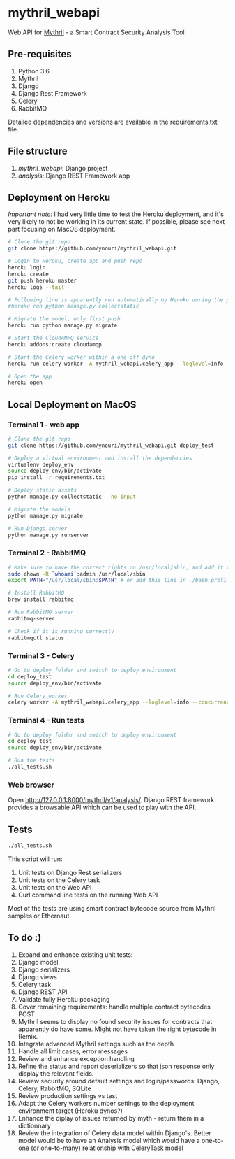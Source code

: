 # mythril_webapi
Web API for [Mythril](https://github.com/ConsenSys/mythril/) - a Smart Contract Security Analysis Tool.

## Pre-requisites
1. Python 3.6
1. Mythril
1. Django
1. Django Rest Framework
1. Celery
1. RabbitMQ

Detailed dependencies and versions are available in the requirements.txt file.

## File structure
1. *mythril_webapi*: Django project
1. *analysis*: Django REST Framework app

## Deployment on Heroku

*Important note:* I had very little time to test the Heroku deployment, and it's very likely to not be working in its current state. If possible, please see next part focusing on MacOS deployment.

```bash
# Clone the git repo
git clone https://github.com/ynouri/mythril_webapi.git

# Login to Heroku, create app and push repo
heroku login
heroku create
git push heroku master
heroku logs --tail

# Following line is apparently run automatically by Heroku during the push. Not needed
#heroku run python manage.py collectstatic

# Migrate the model, only first push
heroku run python manage.py migrate

# Start the CloudAMPQ service
heroku addons:create cloudamqp

# Start the Celery worker within a one-off dyno
heroku run celery worker -A mythril_webapi.celery_app --loglevel=info --concurrency=1

# Open the app
heroku open

```

## Local Deployment on MacOS


### Terminal 1 - web app
```bash
# Clone the git repo
git clone https://github.com/ynouri/mythril_webapi.git deploy_test

# Deploy a virtual environment and install the dependencies
virtualenv deploy_env
source deploy_env/bin/activate
pip install -r requirements.txt

# Deploy static assets
python manage.py collectstatic --no-input

# Migrate the models
python manage.py migrate

# Run Django server
python manage.py runserver

```

### Terminal 2 - RabbitMQ
```bash
# Make sure to have the correct rights on /usr/local/sbin, and add it to $PATH
sudo chown -R `whoami`:admin /usr/local/sbin
export PATH="/usr/local/sbin:$PATH" # or add this line in ./bash_profile and restart a shell

# Install RabbitMQ
brew install rabbitmq

# Run RabbitMQ server
rabbitmq-server

# Check if it is running correctly
rabbitmqctl status
```

### Terminal 3 - Celery
```bash
# Go to deploy folder and switch to deploy environment
cd deploy_test
source deploy_env/bin/activate

# Run Celery worker
celery worker -A mythril_webapi.celery_app --loglevel=info --concurrency=1
```

### Terminal 4 - Run tests
```bash
# Go to deploy folder and switch to deploy environment
cd deploy_test
source deploy_env/bin/activate

# Run the tests
./all_tests.sh
```

### Web browser
Open http://127.0.0.1:8000/mythril/v1/analysis/. Django REST framework provides a browsable API which can be used to play with the API.

## Tests
```bash
./all_tests.sh
```
This script will run:
1. Unit tests on Django Rest serializers
1. Unit tests on the Celery task
1. Unit tests on the Web API
1. Curl command line tests on the running Web API

Most of the tests are using smart contract bytecode source from Mythril samples or Ethernaut.

## To do :)
1. Expand and enhance existing unit tests:
11. Django model
11. Django serializers
11. Django views
11. Celery task
11. Django REST API
1. Validate fully Heroku packaging
1. Cover remaining requirements: handle multiple contract bytecodes POST
1. Mythril seems to display no found security issues for contracts that apparently do have some. Might not have taken the right bytecode in Remix.
1. Integrate advanced Mythril settings such as the depth
1. Handle all limit cases, error messages
1. Review and enhance exception handling
1. Refine the status and report deserializers so that json response only display the relevant fields.
1. Review security around default settings and login/passwords: Django, Celery, RabbitMQ, SQLite
1. Review production settings vs test
1. Adapt the Celery workers number settings to the deployment environment target (Heroku dynos?)
1. Enhance the diplay of issues returned by myth - return them in a dictionnary
1. Review the integration of Celery data model within Django's. Better model would be to have an Analysis model which would have a one-to-one (or one-to-many) relationship with CeleryTask model

